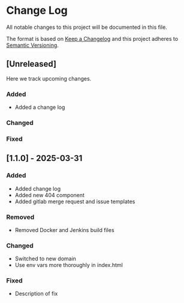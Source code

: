 # Change Log
All notable changes to this project will be documented in this file.
 
The format is based on [Keep a Changelog](http://keepachangelog.com/)
and this project adheres to [Semantic Versioning](http://semver.org/).
 
## [Unreleased]
 
Here we track upcoming changes.
 
### Added
- Added a change log
 
### Changed
 
### Fixed
 
## [1.1.0] - 2025-03-31
 
### Added

- Added change log
- Added new 404 component
- Added gitlab merge request and issue templates

### Removed

- Removed Docker and Jenkins build files
 
### Changed
  
- Switched to new domain
- Use env vars more thoroughly in index.html 
 
### Fixed
 
- Description of fix
